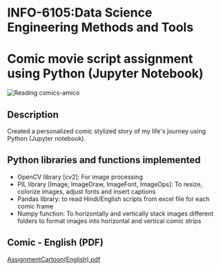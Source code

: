 #  INFO-6105:Data Science Engineering Methods and Tools
#  Comic movie script assignment using Python (Jupyter Notebook)

![Reading comics-amico](https://user-images.githubusercontent.com/46862684/197091516-eece2b4e-86c8-45fc-808b-6cf5673126e1.png)

## Description
Created a personalized comic stylized story of my life's journey using Python (Jupyter notebook).

## Python libraries and functions implemented 
  * OpenCV library [cv2]: For image processing
  * PIL library [Image, ImageDraw, ImageFont, ImageOps]: To resize, colorize images, adjust fonts and insert captions
  * Pandas library: to read Hindi/English scripts from excel file for each comic frame
  * Numpy function: To horizontally and vertically stack images different folders to format images into horizontal and vertical comic strips
  
  
## Comic - English (PDF)

[AssignmentCartoon(English).pdf](https://github.com/MerwinRoy/DSEM-INFO-6105---Python-Comic-Strip-Assignment/files/9835015/AssignmentCartoon.English.pdf)
